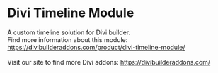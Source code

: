 # Divi Timeline Module <br>
A custom timeline solution for Divi builder. <br>
Find more information about this module: https://divibuilderaddons.com/product/divi-timeline-module/ <br>
<br>
Visit our site to find more Divi addons: https://divibuilderaddons.com/

